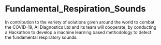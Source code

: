 # Fundamental_Respiration_Sounds
In contribution to the variety of solutions given around the world to combat the COVID-19, AI Diagnostics Ltd and its team will cooperate, by conducting a Hackathon to develop a machine learning based methodology to detect the fundamental respiratory sounds.
